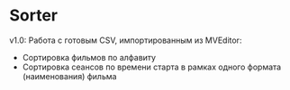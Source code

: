 # Sorter
v1.0: Работа с готовым CSV, импортированным из MVEditor:
+ Сортировка фильмов по алфавиту
+ Сортировка сеансов по времени старта в рамках одного формата (наименования) фильма

